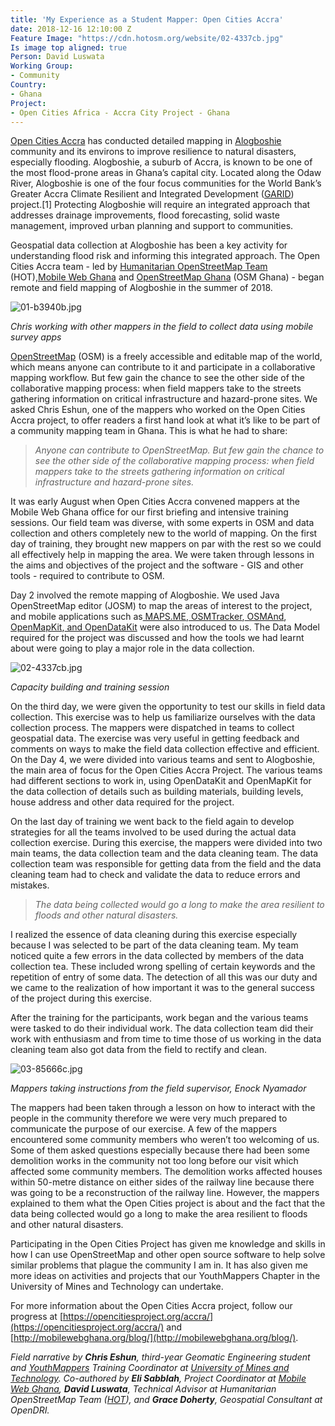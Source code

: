 ```yaml
---
title: 'My Experience as a Student Mapper: Open Cities Accra'
date: 2018-12-16 12:10:00 Z
Feature Image: "https://cdn.hotosm.org/website/02-4337cb.jpg"
Is image top aligned: true
Person: David Luswata
Working Group:
- Community
Country:
- Ghana
Project:
- Open Cities Africa - Accra City Project - Ghana
---
```


[Open Cities Accra](https://opencitiesproject.org/accra/) has conducted detailed mapping in [Alogboshie](https://www.openstreetmap.org/#map=15/5.6329/-0.2357) community and its environs to improve resilience to natural disasters, especially flooding. Alogboshie, a suburb of Accra, is known to be one of the most flood-prone areas in Ghana’s capital city. Located along the Odaw River, Alogboshie is one of the four focus communities for the World Bank’s Greater Accra Climate Resilient and Integrated Development ([GARID](http://projects.worldbank.org/P164330?lang=en)) project.\[1\] Protecting Alogboshie will require an integrated approach that addresses drainage improvements, flood forecasting, solid waste management, improved urban planning and support to communities.

Geospatial data collection at Alogboshie has been a key activity for understanding flood risk and informing this integrated approach. The Open Cities Accra team - led by [Humanitarian OpenStreetMap Team](https://www.hotosm.org/) (HOT),[Mobile Web Ghana](http://mobilewebghana.org/) and [OpenStreetMap Ghana](http://osmghana.org) (OSM Ghana) - began remote and field mapping of Alogboshie in the summer of 2018.

![01-b3940b.jpg](https://cdn.hotosm.org/website/01-b3940b.jpg)

*Chris working with other mappers in the field to collect data using mobile survey apps*

[OpenStreetMap](https://www.openstreetmap.org/) (OSM) is a freely accessible and editable map of the world, which means anyone can contribute to it and participate in a collaborative mapping workflow. But few gain the chance to see the other side of the collaborative mapping process: when field mappers take to the streets gathering information on critical infrastructure and hazard-prone sites. We asked Chris Eshun, one of the mappers who worked on the Open Cities Accra project, to offer readers a first hand look at what it’s like to be part of a community mapping team in Ghana. This is what he had to share:

> *Anyone can contribute to OpenStreetMap. But few gain the chance to see the other side of the collaborative mapping process: when field mappers take to the streets gathering information on critical infrastructure and hazard-prone sites.*

It was early August when Open Cities Accra convened mappers at the Mobile Web Ghana office for our first briefing and intensive training sessions. Our field team was diverse, with some experts in OSM and data collection and others completely new to the world of mapping. On the first day of training, they brought new mappers on par with the rest so we could all effectively help in mapping the area. We were taken through lessons in the aims and objectives of the project and the software - GIS and other tools - required to contribute to OSM.

Day 2 involved the remote mapping of Alogboshie. We used Java OpenStreetMap editor (JOSM) to map the areas of interest to the project, and mobile applications such as[ MAPS.ME](https://maps.me/),[ OSMTracker](https://wiki.openstreetmap.org/wiki/OSMTracker_(Android)),[ OSMAnd](https://osmand.net/),[ OpenMapKit](http://openmapkit.org/),[ and OpenDataKit](https://opendatakit.org/) were also introduced to us. The Data Model required for the project was discussed and how the tools we had learnt about were going to play a major role in the data collection.

![02-4337cb.jpg](https://cdn.hotosm.org/website/02-4337cb.jpg)

*Capacity building and training session*

On the third day, we were given the opportunity to test our skills in field data collection. This exercise was to help us familiarize ourselves with the data collection process. The mappers were dispatched in teams to collect geospatial data. The exercise was very useful in getting feedback and comments on ways to make the field data collection effective and efficient. On the Day 4, we were divided into various teams and sent to Alogboshie, the main area of focus for the Open Cities Accra Project. The various teams had different sections to work in, using OpenDataKit and OpenMapKit for the data collection of details such as building materials, building levels, house address and other data required for the project.

On the last day of training we went back to the field again to develop strategies for all the teams involved to be used during the actual data collection exercise. During this exercise, the mappers were divided into two main teams, the data collection team and the data cleaning team. The data collection team was responsible for getting data from the field and the data cleaning team had to check and validate the data to reduce errors and mistakes.

> *The data being collected would go a long to make the area resilient to floods and other natural disasters.*

I realized the essence of data cleaning during this exercise especially because I was selected to be part of the data cleaning team. My team noticed quite a few errors in the data collected by members of the data collection tea. These included wrong spelling of certain keywords and the repetition of entry of some data. The detection of all this was our duty and we came to the realization of how important it was to the general success of the project during this exercise. 

After the training for the participants, work began and the various teams were tasked to do their individual work. The data collection team did their work with enthusiasm and from time to time those of us working in the data cleaning team also got data from the field to rectify and clean.

![03-85666c.jpg](https://cdn.hotosm.org/website/03-85666c.jpg)

*Mappers taking instructions from the field supervisor, Enock Nyamador*

The mappers had been taken through a lesson on how to interact with the people in the community therefore we were very much prepared to communicate the purpose of our exercise. A few of the mappers encountered some community members who weren’t too welcoming of us. Some of them asked questions especially because there had been some demolition works in the community not too long before our visit which affected some community members. The demolition works affected houses within 50-metre distance on either sides of the railway line because there was going to be a reconstruction of the railway line. However, the mappers explained to them what the Open Cities project is about and the fact that the data being collected would go a long to make the area resilient to floods and other natural disasters.

Participating in the Open Cities Project has given me knowledge and skills in how I can use OpenStreetMap and other open source software to help solve similar problems that plague the community I am in. It has also given me more ideas on activities and projects that our YouthMappers Chapter in the University of Mines and Technology can undertake.

For more information about the Open Cities Accra project, follow our progress at [https://opencitiesproject.org/accra/](https://opencitiesproject.org/accra/) and [http://mobilewebghana.org/blog/](http://mobilewebghana.org/blog/).

*Field narrative by **Chris Eshun**, third-year Geomatic Engineering student and [YouthMappers](http://youthmappers.org/) Training Coordinator at [University of Mines and Technology](https://www.umat.edu.gh/Home/). Co-authored by **Eli Sabblah**, Project Coordinator at [Mobile Web Ghana](http://mobilewebghana.org/), **David Luswata**, Technical Advisor at Humanitarian OpenStreetMap Team ([HOT](http://hotosm.org/)), and **Grace Doherty**, Geospatial Consultant at OpenDRI.*